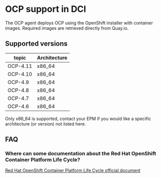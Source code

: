 # OCP support in DCI

The OCP agent deploys OCP using the OpenShift installer with container images.
Required images are retrieved directly from Quay.io.

## Supported versions

| topic    | Architecture |
| -------- | ------------ |
| OCP-4.11 | x86\_64       |
| OCP-4.10 | x86\_64       |
| OCP-4.9  | x86\_64       |
| OCP-4.8  | x86\_64       |
| OCP-4.7  | x86\_64       |
| OCP-4.6  | x86\_64       |

Only x86_64 is supported, contact your EPM if you would like a specific architecture (or version) not listed here.

## FAQ

### Where can some documentation about the Red Hat OpenShift Container Platform Life Cycle?

[Red Hat OpenShift Container Platform Life Cycle official document](https://access.redhat.com/support/policy/updates/openshift/)
